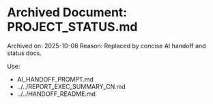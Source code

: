 # Archived Document: PROJECT_STATUS.md

Archived on: 2025-10-08
Reason: Replaced by concise AI handoff and status docs.

Use:
- AI_HANDOFF_PROMPT.md
- ../../REPORT_EXEC_SUMMARY_CN.md
- ../../HANDOFF_README.md

